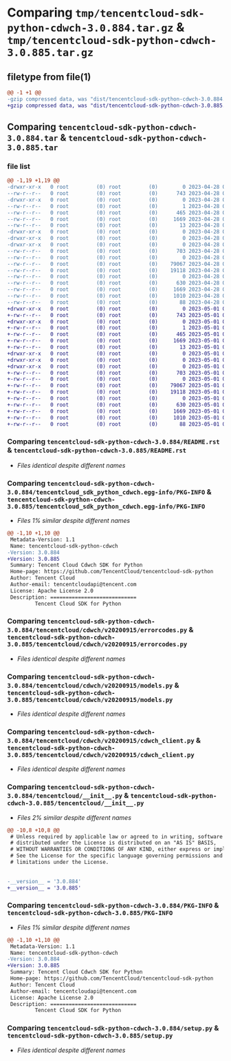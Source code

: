 # Comparing `tmp/tencentcloud-sdk-python-cdwch-3.0.884.tar.gz` & `tmp/tencentcloud-sdk-python-cdwch-3.0.885.tar.gz`

## filetype from file(1)

```diff
@@ -1 +1 @@
-gzip compressed data, was "dist/tencentcloud-sdk-python-cdwch-3.0.884.tar", last modified: Fri Apr 28 02:07:58 2023, max compression
+gzip compressed data, was "dist/tencentcloud-sdk-python-cdwch-3.0.885.tar", last modified: Mon May  1 00:31:22 2023, max compression
```

## Comparing `tencentcloud-sdk-python-cdwch-3.0.884.tar` & `tencentcloud-sdk-python-cdwch-3.0.885.tar`

### file list

```diff
@@ -1,19 +1,19 @@
-drwxr-xr-x   0 root         (0) root         (0)        0 2023-04-28 02:07:58.000000 tencentcloud-sdk-python-cdwch-3.0.884/
--rw-r--r--   0 root         (0) root         (0)      743 2023-04-28 02:07:58.000000 tencentcloud-sdk-python-cdwch-3.0.884/README.rst
-drwxr-xr-x   0 root         (0) root         (0)        0 2023-04-28 02:07:58.000000 tencentcloud-sdk-python-cdwch-3.0.884/tencentcloud_sdk_python_cdwch.egg-info/
--rw-r--r--   0 root         (0) root         (0)        1 2023-04-28 02:07:58.000000 tencentcloud-sdk-python-cdwch-3.0.884/tencentcloud_sdk_python_cdwch.egg-info/dependency_links.txt
--rw-r--r--   0 root         (0) root         (0)      465 2023-04-28 02:07:58.000000 tencentcloud-sdk-python-cdwch-3.0.884/tencentcloud_sdk_python_cdwch.egg-info/SOURCES.txt
--rw-r--r--   0 root         (0) root         (0)     1669 2023-04-28 02:07:58.000000 tencentcloud-sdk-python-cdwch-3.0.884/tencentcloud_sdk_python_cdwch.egg-info/PKG-INFO
--rw-r--r--   0 root         (0) root         (0)       13 2023-04-28 02:07:58.000000 tencentcloud-sdk-python-cdwch-3.0.884/tencentcloud_sdk_python_cdwch.egg-info/top_level.txt
-drwxr-xr-x   0 root         (0) root         (0)        0 2023-04-28 02:07:58.000000 tencentcloud-sdk-python-cdwch-3.0.884/tencentcloud/
-drwxr-xr-x   0 root         (0) root         (0)        0 2023-04-28 02:07:58.000000 tencentcloud-sdk-python-cdwch-3.0.884/tencentcloud/cdwch/
-drwxr-xr-x   0 root         (0) root         (0)        0 2023-04-28 02:07:58.000000 tencentcloud-sdk-python-cdwch-3.0.884/tencentcloud/cdwch/v20200915/
--rw-r--r--   0 root         (0) root         (0)      703 2023-04-28 02:07:58.000000 tencentcloud-sdk-python-cdwch-3.0.884/tencentcloud/cdwch/v20200915/errorcodes.py
--rw-r--r--   0 root         (0) root         (0)        0 2023-04-28 02:07:58.000000 tencentcloud-sdk-python-cdwch-3.0.884/tencentcloud/cdwch/v20200915/__init__.py
--rw-r--r--   0 root         (0) root         (0)    79067 2023-04-28 02:07:58.000000 tencentcloud-sdk-python-cdwch-3.0.884/tencentcloud/cdwch/v20200915/models.py
--rw-r--r--   0 root         (0) root         (0)    19118 2023-04-28 02:07:58.000000 tencentcloud-sdk-python-cdwch-3.0.884/tencentcloud/cdwch/v20200915/cdwch_client.py
--rw-r--r--   0 root         (0) root         (0)        0 2023-04-28 02:07:58.000000 tencentcloud-sdk-python-cdwch-3.0.884/tencentcloud/cdwch/__init__.py
--rw-r--r--   0 root         (0) root         (0)      630 2023-04-28 02:07:58.000000 tencentcloud-sdk-python-cdwch-3.0.884/tencentcloud/__init__.py
--rw-r--r--   0 root         (0) root         (0)     1669 2023-04-28 02:07:58.000000 tencentcloud-sdk-python-cdwch-3.0.884/PKG-INFO
--rw-r--r--   0 root         (0) root         (0)     1010 2023-04-28 02:07:58.000000 tencentcloud-sdk-python-cdwch-3.0.884/setup.py
--rw-r--r--   0 root         (0) root         (0)       88 2023-04-28 02:07:58.000000 tencentcloud-sdk-python-cdwch-3.0.884/setup.cfg
+drwxr-xr-x   0 root         (0) root         (0)        0 2023-05-01 00:31:22.000000 tencentcloud-sdk-python-cdwch-3.0.885/
+-rw-r--r--   0 root         (0) root         (0)      743 2023-05-01 00:31:22.000000 tencentcloud-sdk-python-cdwch-3.0.885/README.rst
+drwxr-xr-x   0 root         (0) root         (0)        0 2023-05-01 00:31:22.000000 tencentcloud-sdk-python-cdwch-3.0.885/tencentcloud_sdk_python_cdwch.egg-info/
+-rw-r--r--   0 root         (0) root         (0)        1 2023-05-01 00:31:22.000000 tencentcloud-sdk-python-cdwch-3.0.885/tencentcloud_sdk_python_cdwch.egg-info/dependency_links.txt
+-rw-r--r--   0 root         (0) root         (0)      465 2023-05-01 00:31:22.000000 tencentcloud-sdk-python-cdwch-3.0.885/tencentcloud_sdk_python_cdwch.egg-info/SOURCES.txt
+-rw-r--r--   0 root         (0) root         (0)     1669 2023-05-01 00:31:22.000000 tencentcloud-sdk-python-cdwch-3.0.885/tencentcloud_sdk_python_cdwch.egg-info/PKG-INFO
+-rw-r--r--   0 root         (0) root         (0)       13 2023-05-01 00:31:22.000000 tencentcloud-sdk-python-cdwch-3.0.885/tencentcloud_sdk_python_cdwch.egg-info/top_level.txt
+drwxr-xr-x   0 root         (0) root         (0)        0 2023-05-01 00:31:22.000000 tencentcloud-sdk-python-cdwch-3.0.885/tencentcloud/
+drwxr-xr-x   0 root         (0) root         (0)        0 2023-05-01 00:31:22.000000 tencentcloud-sdk-python-cdwch-3.0.885/tencentcloud/cdwch/
+drwxr-xr-x   0 root         (0) root         (0)        0 2023-05-01 00:31:22.000000 tencentcloud-sdk-python-cdwch-3.0.885/tencentcloud/cdwch/v20200915/
+-rw-r--r--   0 root         (0) root         (0)      703 2023-05-01 00:31:22.000000 tencentcloud-sdk-python-cdwch-3.0.885/tencentcloud/cdwch/v20200915/errorcodes.py
+-rw-r--r--   0 root         (0) root         (0)        0 2023-05-01 00:31:22.000000 tencentcloud-sdk-python-cdwch-3.0.885/tencentcloud/cdwch/v20200915/__init__.py
+-rw-r--r--   0 root         (0) root         (0)    79067 2023-05-01 00:31:22.000000 tencentcloud-sdk-python-cdwch-3.0.885/tencentcloud/cdwch/v20200915/models.py
+-rw-r--r--   0 root         (0) root         (0)    19118 2023-05-01 00:31:22.000000 tencentcloud-sdk-python-cdwch-3.0.885/tencentcloud/cdwch/v20200915/cdwch_client.py
+-rw-r--r--   0 root         (0) root         (0)        0 2023-05-01 00:31:22.000000 tencentcloud-sdk-python-cdwch-3.0.885/tencentcloud/cdwch/__init__.py
+-rw-r--r--   0 root         (0) root         (0)      630 2023-05-01 00:31:22.000000 tencentcloud-sdk-python-cdwch-3.0.885/tencentcloud/__init__.py
+-rw-r--r--   0 root         (0) root         (0)     1669 2023-05-01 00:31:22.000000 tencentcloud-sdk-python-cdwch-3.0.885/PKG-INFO
+-rw-r--r--   0 root         (0) root         (0)     1010 2023-05-01 00:31:22.000000 tencentcloud-sdk-python-cdwch-3.0.885/setup.py
+-rw-r--r--   0 root         (0) root         (0)       88 2023-05-01 00:31:22.000000 tencentcloud-sdk-python-cdwch-3.0.885/setup.cfg
```

### Comparing `tencentcloud-sdk-python-cdwch-3.0.884/README.rst` & `tencentcloud-sdk-python-cdwch-3.0.885/README.rst`

 * *Files identical despite different names*

### Comparing `tencentcloud-sdk-python-cdwch-3.0.884/tencentcloud_sdk_python_cdwch.egg-info/PKG-INFO` & `tencentcloud-sdk-python-cdwch-3.0.885/tencentcloud_sdk_python_cdwch.egg-info/PKG-INFO`

 * *Files 1% similar despite different names*

```diff
@@ -1,10 +1,10 @@
 Metadata-Version: 1.1
 Name: tencentcloud-sdk-python-cdwch
-Version: 3.0.884
+Version: 3.0.885
 Summary: Tencent Cloud Cdwch SDK for Python
 Home-page: https://github.com/TencentCloud/tencentcloud-sdk-python
 Author: Tencent Cloud
 Author-email: tencentcloudapi@tencent.com
 License: Apache License 2.0
 Description: ============================
         Tencent Cloud SDK for Python
```

### Comparing `tencentcloud-sdk-python-cdwch-3.0.884/tencentcloud/cdwch/v20200915/errorcodes.py` & `tencentcloud-sdk-python-cdwch-3.0.885/tencentcloud/cdwch/v20200915/errorcodes.py`

 * *Files identical despite different names*

### Comparing `tencentcloud-sdk-python-cdwch-3.0.884/tencentcloud/cdwch/v20200915/models.py` & `tencentcloud-sdk-python-cdwch-3.0.885/tencentcloud/cdwch/v20200915/models.py`

 * *Files identical despite different names*

### Comparing `tencentcloud-sdk-python-cdwch-3.0.884/tencentcloud/cdwch/v20200915/cdwch_client.py` & `tencentcloud-sdk-python-cdwch-3.0.885/tencentcloud/cdwch/v20200915/cdwch_client.py`

 * *Files identical despite different names*

### Comparing `tencentcloud-sdk-python-cdwch-3.0.884/tencentcloud/__init__.py` & `tencentcloud-sdk-python-cdwch-3.0.885/tencentcloud/__init__.py`

 * *Files 2% similar despite different names*

```diff
@@ -10,8 +10,8 @@
 # Unless required by applicable law or agreed to in writing, software
 # distributed under the License is distributed on an "AS IS" BASIS,
 # WITHOUT WARRANTIES OR CONDITIONS OF ANY KIND, either express or implied.
 # See the License for the specific language governing permissions and
 # limitations under the License.
 
 
-__version__ = '3.0.884'
+__version__ = '3.0.885'
```

### Comparing `tencentcloud-sdk-python-cdwch-3.0.884/PKG-INFO` & `tencentcloud-sdk-python-cdwch-3.0.885/PKG-INFO`

 * *Files 1% similar despite different names*

```diff
@@ -1,10 +1,10 @@
 Metadata-Version: 1.1
 Name: tencentcloud-sdk-python-cdwch
-Version: 3.0.884
+Version: 3.0.885
 Summary: Tencent Cloud Cdwch SDK for Python
 Home-page: https://github.com/TencentCloud/tencentcloud-sdk-python
 Author: Tencent Cloud
 Author-email: tencentcloudapi@tencent.com
 License: Apache License 2.0
 Description: ============================
         Tencent Cloud SDK for Python
```

### Comparing `tencentcloud-sdk-python-cdwch-3.0.884/setup.py` & `tencentcloud-sdk-python-cdwch-3.0.885/setup.py`

 * *Files identical despite different names*


